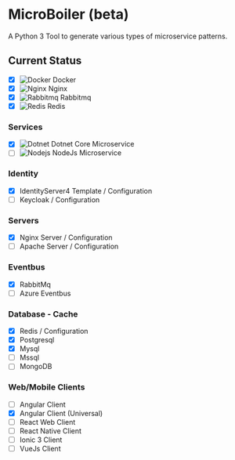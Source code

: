 # MicroBoiler (beta)
A Python 3 Tool to generate various types of microservice patterns.
## Current Status
- [x] ![Docker](https://addons.thunderbird.net/user-media/addon_icons/657/657778-64.png?modified=1444164735) Docker
- [x] ![Nginx](https://images.sftcdn.net/images/t_app-logo-l,f_auto,dpr_auto/p/5ee3b363-b461-4e28-8c82-36b49ccb21bd/1544311950/nginx-logo.png) Nginx
- [x] ![Rabbitmq](https://pbs.twimg.com/profile_images/107544284/rabbit.jpg) Rabbitmq
- [x] ![Redis](https://avatars1.githubusercontent.com/u/1529926?v=3&s=100) Redis
### Services
- [x] ![Dotnet](https://avatars-01.gitter.im/gh/u/dotnetcore) Dotnet Core Microservice
- [ ] ![Nodejs](https://chocolatey.org/content/packageimages/nodejs.10.8.0.png) NodeJs Microservice
### Identity
- [x] IdentityServer4 Template / Configuration
- [ ] Keycloak / Configuration
### Servers
- [x] Nginx Server / Configuration
- [ ] Apache Server / Configuration
### Eventbus
- [x] RabbitMq
- [ ] Azure Eventbus
### Database - Cache
- [x] Redis / Configuration
- [x] Postgresql
- [x] Mysql
- [ ] Mssql
- [ ] MongoDB
### Web/Mobile Clients
- [ ] Angular Client
- [x] Angular Client (Universal)
- [ ] React Web Client
- [ ] React Native Client
- [ ] Ionic 3 Client
- [ ] VueJs Client